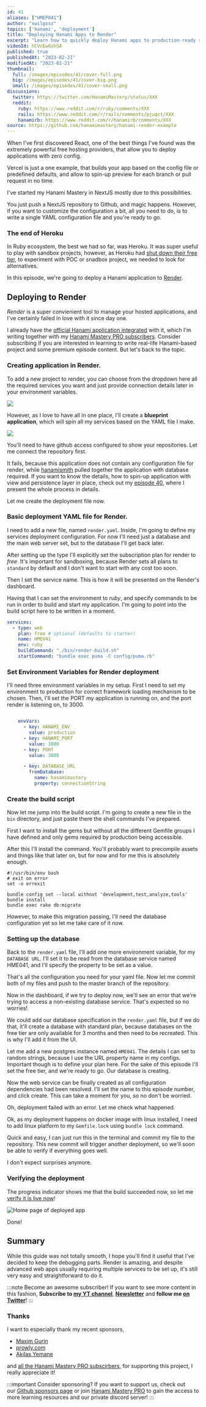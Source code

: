 ```yaml
---
id: 41
aliases: ["HMEP041"]
author: "swilgosz"
topics: ['hanami', 'deployment']
title: "Deploying Hanami Apps to Render"
excerpt: "Learn how to quickly deploy Hanami apps to production-ready server, using Render hosting provider, the best replacement for Heroku right now."
videoId: hCVcEw6shSA
published: true
publishedAt: "2023-02-21"
modifiedAt: "2023-02-21"
thumbnail:
  full: /images/episodes/41/cover-full.png
  big: /images/episodes/41/cover-big.png
  small: /images/episodes/41/cover-small.png
discussions:
  twitter: https://twitter.com/HanamiMastery/status/XXX
  reddit:
    ruby: https://www.reddit.com/r/ruby/comments/XXX
    rails: https://www.reddit.com/r/rails/comments/pjuqct/XXX
    hanamirb: https://www.reddit.com/r/hanamirb/comments/XXX
source: https://github.com/hanamimastery/hanami-render-example
---
```

When I've first discovered React, one of the best things I've found was the extremely powerful free hosting providers, that allow you to deploy applications with zero config.

Vercel is just a one example, that builds your app based on the config file or predefined defaults, and allow to spin-up preview for each branch or pull request in no time.

I've started my Hanami Mastery in NextJS mostly due to this possibilities.

You just push a NextJS repository to Github, and magic happens. However, if you want to customize the configuration a bit, all you need to do, is to write a single YAML configuration file and you're ready to go.

### The end of Heroku

In Ruby ecosystem, the best we had so far, was Heroku. It was super useful to play with sandbox projects, however, as Heroku had [shut down their free tier](https://help.heroku.com/RSBRUH58/removal-of-heroku-free-product-plans-faq), to experiment with POC or snadbox project, we needed to look for alternatives.

In this episode, we're going to deploy a Hanami application to [Render](https://render.com).

## Deploying to Render

*Render* is a super convienient tool to manage your hosted applications, and I've certainly failed in love with it since day one.

I already have the [official Hanami application integrated](https://app.hanamimastery.com) with it, which I'm writing together with my [Hanami Mastery PRO subscribers](https://pro.hanamimastery.com/). Consider subscribing if you are interested in learning to write real-life Hanami-based project and some premium episode content. But let's back to the topic.

### Creating application in Render.

To add a new project to render, you can choose from the dropdown here all the required services you want and just provide connection details later in your environment variables.

![](/images/episodes/41/creating-services-on-render.png)

However, as I love to have all in one place, I'll create a **blueprint application**, which will spin all my services based on the YAML file I make.

![](/images/episodes/41/connecting-render-to-github-repository.png)

You'll need to have github access configured to show your repositories. Let me connect the repository first.

It fails, because this application does not contain any configuration file for render, while [hanamismith](https://www.alchemists.io/projects/hanamismith/) pulled together the application with database required. If you want to know the details, how to spin-up application with view and persistence layer in place, check out my [episode 40](/episodes/40-hanamismith), where I present the whole process in details.

Let me create the deployment file now.

### Basic deployment YAML file for Render.

I need to add a new file, named `render.yaml`. Inside, I'm going to define my services deployment configuration. For now I'll need just a database and the main web server set, but to the database I'll get back later.

After setting up the type I'll explicitly set the subscription plan for render to *free*. It's important for sandboxing, because Render sets all plans to `standard` by default and I don't want to start with any cost too soon.

 Then I set the service name. This is how it will be presented on the Render's dashboard.

 Having that I can set the environment to *ruby*, and specify commands to be run in order to build and start my application. I'm going to point into the build script here to be written in a moment.

```yaml
services:
  - type: web
    plan: free # optional (defaults to starter)
    name: HME041
    env: ruby
    buildCommand: "./bin/render-build.sh"
    startCommand: "bundle exec puma -C config/puma.rb"
```

### Set Environment Variables for Render deployment

I'll need three environment variables in my setup. First I need to set my environment to production for correct framework loading mechanism to be chosen. Then, I'll set the PORT my application is running on, and the port render is listening on, to 3000.

```yaml

    envVars:
      - key: HANAMI_ENV
        value: production
      - key: HANAMI_PORT
        value: 3000
      - key: PORT
        value: 3000

      - key: DATABASE_URL
        fromDatabase:
          name: hanamimastery
          property: connectionString
```

### Create the build script

Now let me jump into the build script. I'm going to create a new file in the `bin` directory, and just paste there the shell commands I've prepared.

First I want to install the gems but without all the different Gemfile groups I have defined and only gems required by production being accessible.

After this I'll install the command. You'll probably want to precompile assets and things like that later on, but for now and for me this is absolutely enough.

```shell
#!/usr/bin/env bash
# exit on error
set -o errexit

bundle config set --local without 'development,test,analyze,tools'
bundle install
bundle exec rake db:migrate
```

However, to make this migration passing, I'll need the database configuration yet so let me take care of it now.

### Setting up the database

Back to the `render.yaml` file, I'll add one more environment variable, for my `DATABASE URL`. I'll set it to be read from the database service named HME041, and I'll specify the property to be set as a value.

That's all the configuration you need for your yaml file. Now let me commit both of my files and push to the master branch of the repository.

Now in the dashboard, if we try to deploy now, we'll see an error that we're trying to access a non-existing database service. That's expected so no worries!

We could add our database specification in the `render.yaml` file, but if we do that, it'll create a database with standard plan, because databases on the free tier are only available for 3 months and then need to be recreated. This is why I'll add it from the UI.

Let me add a new postgres instance named `HME041`. The details I can set to random strings, because I use the URL property name in my configs. Important though is to define your plan here. For the sake of this episode I'll set the free tier, and we're ready to go. Our database is creating.

Now the web service can be finally created as all configuration dependencies had been resolved. I'll set the name to this episode number, and click create. This can take a moment for you, so no don't be worried.

Oh, deployment failed with an error. Let me check what happened.

Ok, as my deployment happens on docker image with linux installed, I need to add linux platform to my `Gemfile.lock` using `bundle lock` command.

Quick and easy, I can just run this in the terminal and commit my file to the repository. This new commit will trigger another deployment, so we'll soon be able to verify if everything goes well.

I don't expect surprises anymore.


### Verifying the deployment

 The progress indicator shows me that the build succeeded now, so let me [verify it is live now](https://app.hanamimastery.com)!

![Home page of deployed app](/images/episodes/41/sample-app-home-page.png)

Done!

## Summary

While this guide was not totally smooth, I hope you'll find it useful that I've decided to keep the debugging parts. Render is amazing, and despite advanced web apps usually requiring multiple services to be set up, it's still very easy and straightforward to do it.

:::note Become an awesome subscriber!
If you want to see more content in this fashion, **Subscribe to [my YT channel](https://www.youtube.com/c/HanamiMastery)**, **[Newsletter](https://mailchi.mp/6ac8f64f3c5d/hanami-mastery-newsletter)** and **follow me [on Twitter](https://twitter.com/hanamimastery)**!
:::

### Thanks

I want to especially thank my recent sponsors,

- [Maxim Gurin](https://github.com/maximgurin)
- [prowly.com](http://prowly.com/)
- [Akilas Yemane](https://twitter.com/akilasy)

and [all the Hanami Mastery PRO subscirbers](https://pro.hanamimastery.com/), for supporting this project, I really appreciate it!

:::important Consider sponsoring?
If you want to support us, check out our [Github sponsors page](https://github.com/sponsors/swilgosz) or join [Hanami Mastery PRO](https://pro.hanamimastery.com/) to gain the access to more learning resources and our private discord server!
:::
